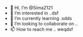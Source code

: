 - 👋 Hi, I’m @Sima2121
- 👀 I’m interested in ..dsf
- 🌱 I’m currently learning .sdds
- 💞️ I’m looking to collaborate on ..
- 📫 How to reach me ..
weqdsf
<!---
Sima2121/Sima2121 is a ✨ special ✨ repository because its `README.md` (this file) appears on your GitHub profile.
You can click the Preview link to take a look at your changes.
--
